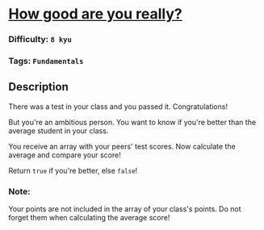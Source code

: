 # [How good are you really?](https://www.codewars.com/kata/5601409514fc93442500010b)

### Difficulty: `8 kyu`

### Tags: `Fundamentals`

## Description

There was a test in your class and you passed it. Congratulations!

But you're an ambitious person. You want to know if you're better than the average student in your class.

You receive an array with your peers' test scores. Now calculate the average and compare your score!

Return `true` if you're better, else `false`!

### Note:
Your points are not included in the array of your class's points. Do not forget them when calculating the average score!